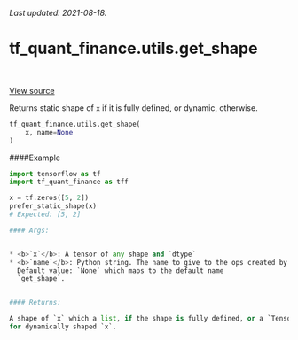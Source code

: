 <!--
This file is generated by a tool. Do not edit directly.
For open-source contributions the docs will be updated automatically.
-->

*Last updated: 2021-08-18.*

<div itemscope itemtype="http://developers.google.com/ReferenceObject">
<meta itemprop="name" content="tf_quant_finance.utils.get_shape" />
<meta itemprop="path" content="Stable" />
</div>

# tf_quant_finance.utils.get_shape

<!-- Insert buttons and diff -->

<table class="tfo-notebook-buttons tfo-api" align="left">
</table>

<a target="_blank" href="https://github.com/google/tf-quant-finance/blob/master/tf_quant_finance/utils/shape_utils.py">View source</a>



Returns static shape of `x` if it is fully defined, or dynamic, otherwise.

```python
tf_quant_finance.utils.get_shape(
    x, name=None
)
```



<!-- Placeholder for "Used in" -->

####Example
```python
import tensorflow as tf
import tf_quant_finance as tff

x = tf.zeros([5, 2])
prefer_static_shape(x)
# Expected: [5, 2]

#### Args:


* <b>`x`</b>: A tensor of any shape and `dtype`
* <b>`name`</b>: Python string. The name to give to the ops created by this function.
  Default value: `None` which maps to the default name
  `get_shape`.


#### Returns:

A shape of `x` which a list, if the shape is fully defined, or a `Tensor`
for dynamically shaped `x`.
